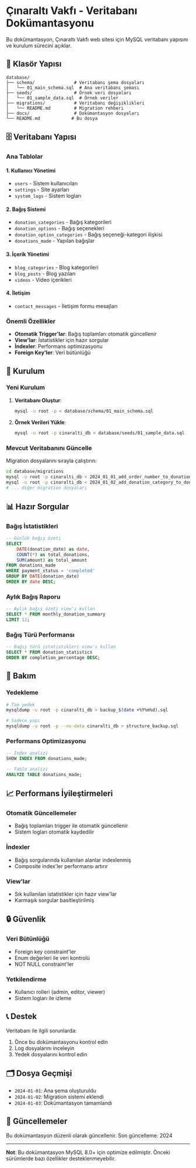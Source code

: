 # Çınaraltı Vakfı - Veritabanı Dokümantasyonu

Bu dokümantasyon, Çınaraltı Vakfı web sitesi için MySQL veritabanı yapısını ve kurulum sürecini açıklar.

## 📁 Klasör Yapısı

```
database/
├── schema/               # Veritabanı şema dosyaları
│   └── 01_main_schema.sql  # Ana veritabanı şeması
├── seeds/                # Örnek veri dosyaları
│   └── 01_sample_data.sql  # Örnek veriler
├── migrations/           # Veritabanı değişiklikleri
│   └── README.md         # Migration rehberi
├── docs/                 # Dokümantasyon dosyaları
└── README.md            # Bu dosya
```

## 🗄️ Veritabanı Yapısı

### Ana Tablolar

#### 1. Kullanıcı Yönetimi
- `users` - Sistem kullanıcıları
- `settings` - Site ayarları
- `system_logs` - Sistem logları

#### 2. Bağış Sistemi
- `donation_categories` - Bağış kategorileri
- `donation_options` - Bağış seçenekleri
- `donation_option_categories` - Bağış seçeneği-kategori ilişkisi
- `donations_made` - Yapılan bağışlar

#### 3. İçerik Yönetimi
- `blog_categories` - Blog kategorileri
- `blog_posts` - Blog yazıları
- `videos` - Video içerikleri

#### 4. İletişim
- `contact_messages` - İletişim formu mesajları

### Önemli Özellikler

- **Otomatik Trigger'lar**: Bağış toplamları otomatik güncellenir
- **View'lar**: İstatistikler için hazır sorgular
- **İndexler**: Performans optimizasyonu
- **Foreign Key'ler**: Veri bütünlüğü

## 🚀 Kurulum

### Yeni Kurulum

1. **Veritabanı Oluştur**:
   ```bash
   mysql -u root -p < database/schema/01_main_schema.sql
   ```

2. **Örnek Verileri Yükle**:
   ```bash
   mysql -u root -p cinaralti_db < database/seeds/01_sample_data.sql
   ```

### Mevcut Veritabanını Güncelle

Migration dosyalarını sırayla çalıştırın:
```bash
cd database/migrations
mysql -u root -p cinaralti_db < 2024_01_01_add_order_number_to_donations.sql
mysql -u root -p cinaralti_db < 2024_01_02_add_donation_category_to_donations.sql
# ... diğer migration dosyaları
```

## 📊 Hazır Sorgular

### Bağış İstatistikleri
```sql
-- Günlük bağış özeti
SELECT 
    DATE(donation_date) as date,
    COUNT(*) as total_donations,
    SUM(amount) as total_amount
FROM donations_made 
WHERE payment_status = 'completed'
GROUP BY DATE(donation_date)
ORDER BY date DESC;
```

### Aylık Bağış Raporu
```sql
-- Aylık bağış özeti view'ı kullan
SELECT * FROM monthly_donation_summary
LIMIT 12;
```

### Bağış Türü Performansı
```sql
-- Bağış türü istatistikleri view'ı kullan
SELECT * FROM donation_statistics
ORDER BY completion_percentage DESC;
```

## 🔧 Bakım

### Yedekleme
```bash
# Tam yedek
mysqldump -u root -p cinaralti_db > backup_$(date +%Y%m%d).sql

# Sadece yapı
mysqldump -u root -p --no-data cinaralti_db > structure_backup.sql
```

### Performans Optimizasyonu
```sql
-- İndex analizi
SHOW INDEX FROM donations_made;

-- Tablo analizi
ANALYZE TABLE donations_made;
```

## 📈 Performans İyileştirmeleri

### Otomatik Güncellemeler
- Bağış toplamları trigger ile otomatik güncellenir
- Sistem logları otomatik kaydedilir

### İndexler
- Bağış sorgularında kullanılan alanlar indexlenmiş
- Composite index'ler performansı artırır

### View'lar
- Sık kullanılan istatistikler için hazır view'lar
- Karmaşık sorgular basitleştirilmiş

## 🔒 Güvenlik

### Veri Bütünlüğü
- Foreign key constraint'ler
- Enum değerleri ile veri kontrolü
- NOT NULL constraint'ler

### Yetkilendirme
- Kullanıcı rolleri (admin, editor, viewer)
- Sistem logları ile izleme

## 📞 Destek

Veritabanı ile ilgili sorunlarda:
1. Önce bu dokümantasyonu kontrol edin
2. Log dosyalarını inceleyin
3. Yedek dosyalarını kontrol edin

## 🗂️ Dosya Geçmişi

- `2024-01-01`: Ana şema oluşturuldu
- `2024-01-02`: Migration sistemi eklendi
- `2024-01-03`: Dokümantasyon tamamlandı

## 🔄 Güncellemeler

Bu dokümantasyon düzenli olarak güncellenir. Son güncelleme: 2024

---

**Not**: Bu dokümantasyon MySQL 8.0+ için optimize edilmiştir. Önceki sürümlerde bazı özellikler desteklenmeyebilir. 